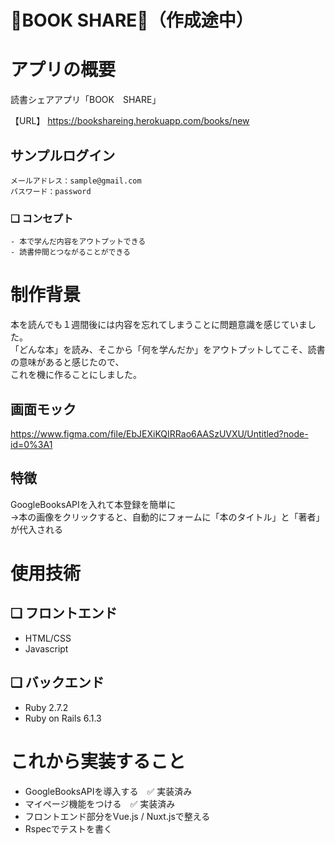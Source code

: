 # 📖BOOK SHARE📖（作成途中）

# アプリの概要
読書シェアアプリ「BOOK　SHARE」


【URL】
  https://bookshareing.herokuapp.com/books/new


## サンプルログイン
```
メールアドレス：sample@gmail.com
パスワード：password
```

### ❏ コンセプト
```
- 本で学んだ内容をアウトプットできる
- 読書仲間とつながることができる
```

# 制作背景
本を読んでも１週間後には内容を忘れてしまうことに問題意識を感じていました。
<br>
「どんな本」を読み、そこから「何を学んだか」をアウトプットしてこそ、読書の意味があると感じたので、
<br>
これを機に作ることにしました。
<br>

## 画面モック
https://www.figma.com/file/EbJEXiKQIRRao6AASzUVXU/Untitled?node-id=0%3A1

## 特徴
 GoogleBooksAPIを入れて本登録を簡単に<br>
→本の画像をクリックすると、自動的にフォームに「本のタイトル」と「著者」が代入される


# 使用技術
## ❏ フロントエンド
- HTML/CSS
- Javascript
## ❏ バックエンド
- Ruby 2.7.2
- Ruby on Rails 6.1.3

# これから実装すること
- GoogleBooksAPIを導入する　✅ 実装済み
- マイページ機能をつける　✅ 実装済み
- フロントエンド部分をVue.js / Nuxt.jsで整える
- Rspecでテストを書く



